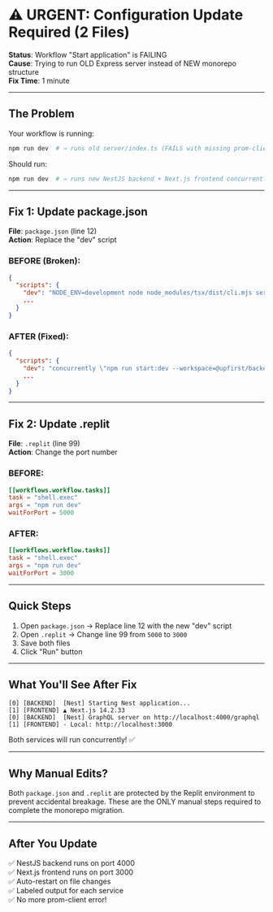 # ⚠️ URGENT: Configuration Update Required (2 Files)

**Status**: Workflow "Start application" is FAILING  
**Cause**: Trying to run OLD Express server instead of NEW monorepo structure  
**Fix Time**: 1 minute  

---

## The Problem

Your workflow is running:
```bash
npm run dev  # → runs old server/index.ts (FAILS with missing prom-client)
```

Should run:
```bash
npm run dev  # → runs new NestJS backend + Next.js frontend concurrently
```

---

## Fix 1: Update package.json

**File**: `package.json` (line 12)  
**Action**: Replace the "dev" script

### BEFORE (Broken):
```json
{
  "scripts": {
    "dev": "NODE_ENV=development node node_modules/tsx/dist/cli.mjs server/index.ts",
    ...
  }
}
```

### AFTER (Fixed):
```json
{
  "scripts": {
    "dev": "concurrently \"npm run start:dev --workspace=@upfirst/backend\" \"npm run dev --workspace=@upfirst/frontend\"",
    ...
  }
}
```

---

## Fix 2: Update .replit

**File**: `.replit` (line 99)  
**Action**: Change the port number

### BEFORE:
```toml
[[workflows.workflow.tasks]]
task = "shell.exec"
args = "npm run dev"
waitForPort = 5000
```

### AFTER:
```toml
[[workflows.workflow.tasks]]
task = "shell.exec"
args = "npm run dev"
waitForPort = 3000
```

---

## Quick Steps

1. Open `package.json` → Replace line 12 with the new "dev" script
2. Open `.replit` → Change line 99 from `5000` to `3000`
3. Save both files
4. Click "Run" button

---

## What You'll See After Fix

```
[0] [BACKEND]  [Nest] Starting Nest application...
[1] [FRONTEND] ▲ Next.js 14.2.33
[0] [BACKEND]  [Nest] GraphQL server on http://localhost:4000/graphql
[1] [FRONTEND] - Local: http://localhost:3000
```

Both services will run concurrently! ✅

---

## Why Manual Edits?

Both `package.json` and `.replit` are protected by the Replit environment to prevent accidental breakage. These are the ONLY manual steps required to complete the monorepo migration.

---

## After You Update

✅ NestJS backend runs on port 4000  
✅ Next.js frontend runs on port 3000  
✅ Auto-restart on file changes  
✅ Labeled output for each service  
✅ No more prom-client error!
